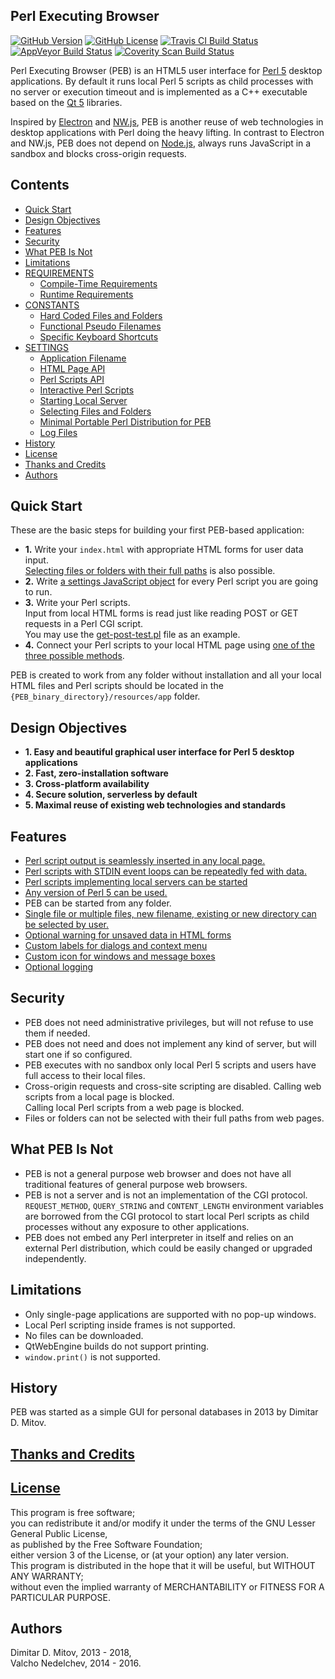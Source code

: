 Perl Executing Browser
--------------------------------------------------------------------------------

[![GitHub Version](https://img.shields.io/github/release/ddmitov/perl-executing-browser.svg)](https://github.com/ddmitov/perl-executing-browser/releases)
[![GitHub License](http://img.shields.io/badge/License-LGPL%20v3-blue.svg)](./LICENSE.md)
[![Travis CI Build Status](https://travis-ci.org/ddmitov/perl-executing-browser.svg?branch=master)](https://travis-ci.org/ddmitov/perl-executing-browser)
[![AppVeyor Build Status](https://ci.appveyor.com/api/projects/status/github/ddmitov/perl-executing-browser?branch=master&svg=true)](https://ci.appveyor.com/project/ddmitov/perl-executing-browser)
[![Coverity Scan Build Status](https://scan.coverity.com/projects/11334/badge.svg)](https://scan.coverity.com/projects/ddmitov-perl-executing-browser)  

Perl Executing Browser (PEB) is an HTML5 user interface for [Perl 5](https://www.perl.org/) desktop applications. By default it runs local Perl 5 scripts as child processes with no server or execution timeout and is implemented as a C++ executable based on the [Qt 5](https://www.qt.io/) libraries.  

Inspired by [Electron](http://electron.atom.io/) and [NW.js](http://nwjs.io/), PEB is another reuse of web technologies in desktop applications with Perl doing the heavy lifting. In contrast to Electron and NW.js, PEB does not depend on [Node.js](https://nodejs.org/en/), always runs JavaScript in a sandbox and blocks cross-origin requests.

## Contents
* [Quick Start](#quick-start)
* [Design Objectives](#design-objectives)
* [Features](#features)
* [Security](#security)
* [What PEB Is Not](#what-peb-is-not)
* [Limitations](#limitations)
* [REQUIREMENTS](./REQUIREMENTS.md)
  * [Compile-Time Requirements](./REQUIREMENTS.md#compile-time-requirements)
  * [Runtime Requirements](./REQUIREMENTS.md#runtime-requirements)
* [CONSTANTS](./CONSTANTS.md)
  * [Hard Coded Files and Folders](./CONSTANTS.md#hard-coded-files-and-folders)
  * [Functional Pseudo Filenames](./CONSTANTS.md#functional-pseudo-filenames)
  * [Specific Keyboard Shortcuts](./CONSTANTS.md#specific-keyboard-shortcuts)
* [SETTINGS](./SETTINGS.md)
  * [Application Filename](./SETTINGS.md#application-filename)
  * [HTML Page API](./SETTINGS.md#html-page-api)
  * [Perl Scripts API](./SETTINGS.md#perl-scripts-api)
  * [Interactive Perl Scripts](./SETTINGS.md#interactive-perl-scripts)
  * [Starting Local Server](./SETTINGS.md#starting-local-server)
  * [Selecting Files and Folders](./SETTINGS.md#selecting-files-and-folders)
  * [Minimal Portable Perl Distribution for PEB](./SETTINGS.md#minimal-portable-perl-distribution-for-peb)
  * [Log Files](./SETTINGS.md#log-files)
* [History](#history)
* [License](#license)
* [Thanks and Credits](#thanks-and-credits)
* [Authors](#authors)

## Quick Start
These are the basic steps for building your first PEB-based application:

* **1.** Write your ``index.html`` with appropriate HTML forms for user data input.  
  [Selecting files or folders with their full paths](#selecting-files-and-folders) is also possible.
* **2.** Write [a settings JavaScript object](#perl-scripts-api) for every Perl script you are going to run.
* **3.** Write your Perl scripts.  
  Input from local HTML forms is read just like reading POST or GET requests in a Perl CGI script.  
  You may use the [get-post-test.pl](resources/app/perl/get-post-test.pl) file as an example.
* **4.** Connect your Perl scripts to your local HTML page using [one of the three possible methods](#perl-scripts-api).  

PEB is created to work from any folder without installation and all your local HTML files and Perl scripts should be located in the ``{PEB_binary_directory}/resources/app`` folder.  

## Design Objectives
* **1. Easy and beautiful graphical user interface for Perl 5 desktop applications**  
* **2. Fast, zero-installation software**  
* **3. Cross-platform availability**  
* **4. Secure solution, serverless by default**  
* **5. Maximal reuse of existing web technologies and standards**

## Features
* [Perl script output is seamlessly inserted in any local page.](./SETTINGS.md#perl-scripts-api)
* [Perl scripts with STDIN event loops can be repeatedly fed with data.](./SETTINGS.md#interactive-perl-scripts)
* [Perl scripts implementing local servers can be started](./SETTINGS.md#starting-local-server)
* [Any version of Perl 5 can be used.](./REQUIREMENTS.md#runtime-requirements)
* PEB can be started from any folder.
* [Single file or multiple files, new filename, existing or new directory can be selected by user.](./SETTINGS.md#selecting-files-and-folders)  
* [Optional warning for unsaved data in HTML forms](./SETTINGS.md#html-page-api)
* [Custom labels for dialogs and context menu](./SETTINGS.md#html-page-api)
* [Custom icon for windows and message boxes](./CONSTANTS.md#icon)
* [Optional logging](./SETTINGS.md#html-page-api#log-files)

## Security
* PEB does not need administrative privileges, but will not refuse to use them if needed.
* PEB does not need and does not implement any kind of server, but will start one if so configured.
* PEB executes with no sandbox only local Perl 5 scripts and
  users have full access to their local files.
* Cross-origin requests and cross-site scripting are disabled.
  Calling web scripts from a local page is blocked.  
  Calling local Perl scripts from a web page is blocked.  
* Files or folders can not be selected with their full paths from web pages.

## What PEB Is Not
* PEB is not a general purpose web browser and does not have all traditional features of general purpose web browsers.
* PEB is not a server and is not an implementation of the CGI protocol.  
``REQUEST_METHOD``, ``QUERY_STRING`` and ``CONTENT_LENGTH`` environment variables are borrowed from the CGI protocol to start local Perl scripts as child processes without any exposure to other applications.
* PEB does not embed any Perl interpreter in itself and relies on an external Perl distribution, which could be easily changed or upgraded independently.

## Limitations
* Only single-page applications are supported with no pop-up windows.
* Local Perl scripting inside frames is not supported.
* No files can be downloaded.
* QtWebEngine builds do not support printing.
* ``window.print()`` is not supported.

## History
PEB was started as a simple GUI for personal databases in 2013 by Dimitar D. Mitov.

## [Thanks and Credits](./CREDITS.md)

## [License](./LICENSE.md)
This program is free software;  
you can redistribute it and/or modify it under the terms of the GNU Lesser General Public License,  
as published by the Free Software Foundation;  
either version 3 of the License, or (at your option) any later version.  
This program is distributed in the hope that it will be useful, but WITHOUT ANY WARRANTY;  
without even the implied warranty of MERCHANTABILITY or FITNESS FOR A PARTICULAR PURPOSE.

## Authors
Dimitar D. Mitov, 2013 - 2018,  
Valcho Nedelchev, 2014 - 2016.  
